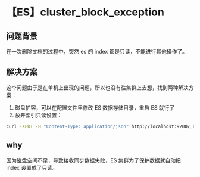 # 【ES】cluster_block_exception

## 问题背景

在一次删除文档的过程中，突然 es 的 index 都是只读，不能进行其他操作了。

## 解决方案

这个问题由于是在单机上出现的问题，所以也没有往集群上去想，找到两种解决方案：

1. 磁盘扩容，可以在配置文件里修改 ES 数据存储目录，重启 ES 就行了
2. 放开索引只读设置：

```bash
curl -XPUT -H "Content-Type: application/json" http://localhost:9200/_all/_settings -d '{"index.blocks.read_only_allow_delete": false}'
```

## why

因为磁盘空间不足，导致接收同步数据失败，ES 集群为了保护数据就自动把 index 设置成了只读。
